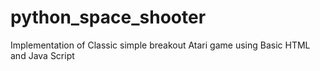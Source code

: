 # python_space_shooter
Implementation of Classic simple breakout Atari game using Basic HTML and Java Script
